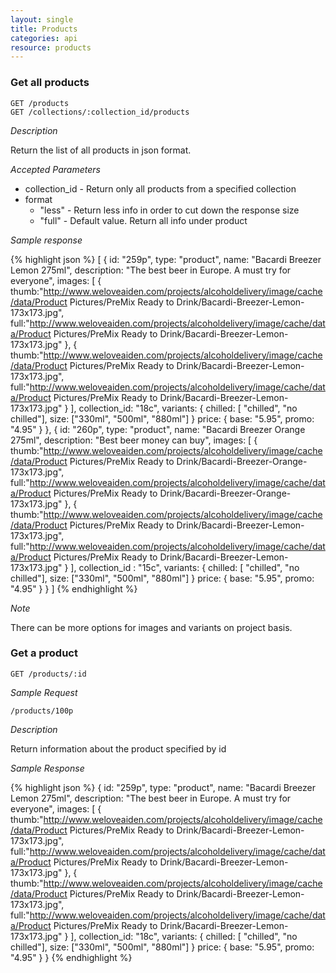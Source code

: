 ```yaml
---
layout: single
title: Products
categories: api
resource: products
---
```


### Get all products

	GET /products
	GET /collections/:collection_id/products

*Description*	

Return the list of all products in json format. 

*Accepted Parameters*

* collection_id - Return only all products from a specified collection
* format 
	+ "less" - Return less info in order to cut down the response size
	+ "full" - Default value. Return all info under product

*Sample response*

{% highlight json %}
[
	{
		id: "259p",
		type: "product",
		name: "Bacardi Breezer Lemon 275ml",
		description: "The best beer in Europe. A must try for everyone",
		images:
			[
				{
					thumb:"http://www.weloveaiden.com/projects/alcoholdelivery/image/cache/data/Product Pictures/PreMix Ready to Drink/Bacardi-Breezer-Lemon-173x173.jpg",
					full:"http://www.weloveaiden.com/projects/alcoholdelivery/image/cache/data/Product Pictures/PreMix Ready to Drink/Bacardi-Breezer-Lemon-173x173.jpg"
				},
				{
					thumb:"http://www.weloveaiden.com/projects/alcoholdelivery/image/cache/data/Product Pictures/PreMix Ready to Drink/Bacardi-Breezer-Lemon-173x173.jpg",
					full:"http://www.weloveaiden.com/projects/alcoholdelivery/image/cache/data/Product Pictures/PreMix Ready to Drink/Bacardi-Breezer-Lemon-173x173.jpg"
				}
			],
		collection_id: "18c",
		variants: 
			{
				chilled: [ "chilled", "no chilled"],
				size: ["330ml", "500ml", "880ml"]
			}
		price:
			{
				base: "5.95",
				promo: "4.95"
			} 
	},
	{
		id: "260p",
		type: "product",
		name: "Bacardi Breezer Orange 275ml",
		description: "Best beer money can buy",
		images: 
			[
				{
					thumb:"http://www.weloveaiden.com/projects/alcoholdelivery/image/cache/data/Product Pictures/PreMix Ready to Drink/Bacardi-Breezer-Orange-173x173.jpg",
					full:"http://www.weloveaiden.com/projects/alcoholdelivery/image/cache/data/Product Pictures/PreMix Ready to Drink/Bacardi-Breezer-Orange-173x173.jpg"
				},
				{
					thumb:"http://www.weloveaiden.com/projects/alcoholdelivery/image/cache/data/Product Pictures/PreMix Ready to Drink/Bacardi-Breezer-Lemon-173x173.jpg",
					full:"http://www.weloveaiden.com/projects/alcoholdelivery/image/cache/data/Product Pictures/PreMix Ready to Drink/Bacardi-Breezer-Lemon-173x173.jpg"
				}
			],
		collection_id : "15c", 
		variants:
			{
				chilled: [ "chilled", "no chilled"],
				size: ["330ml", "500ml", "880ml"]
			}
		price:
			{
				base: "5.95",
				promo: "4.95"
			} 
	}
]
{% endhighlight %}

*Note*

There can be more options for images and variants on project basis.

### Get a product
	
	GET /products/:id

*Sample Request*
	
	/products/100p

*Description*

Return information about the product specified by id

*Sample Response*

{% highlight json %}
{
	id: "259p",
	type: "product",
	name: "Bacardi Breezer Lemon 275ml",
	description: "The best beer in Europe. A must try for everyone",
	images:
		[
			{
				thumb:"http://www.weloveaiden.com/projects/alcoholdelivery/image/cache/data/Product Pictures/PreMix Ready to Drink/Bacardi-Breezer-Lemon-173x173.jpg",
				full:"http://www.weloveaiden.com/projects/alcoholdelivery/image/cache/data/Product Pictures/PreMix Ready to Drink/Bacardi-Breezer-Lemon-173x173.jpg"
			},
			{
				thumb:"http://www.weloveaiden.com/projects/alcoholdelivery/image/cache/data/Product Pictures/PreMix Ready to Drink/Bacardi-Breezer-Lemon-173x173.jpg",
				full:"http://www.weloveaiden.com/projects/alcoholdelivery/image/cache/data/Product Pictures/PreMix Ready to Drink/Bacardi-Breezer-Lemon-173x173.jpg"
			}
		],
	collection_id: "18c",
	variants: 
		{
			chilled: [ "chilled", "no chilled"],
			size: ["330ml", "500ml", "880ml"]
		}
	price:
		{
			base: "5.95",
			promo: "4.95"
		} 
}
{% endhighlight %}